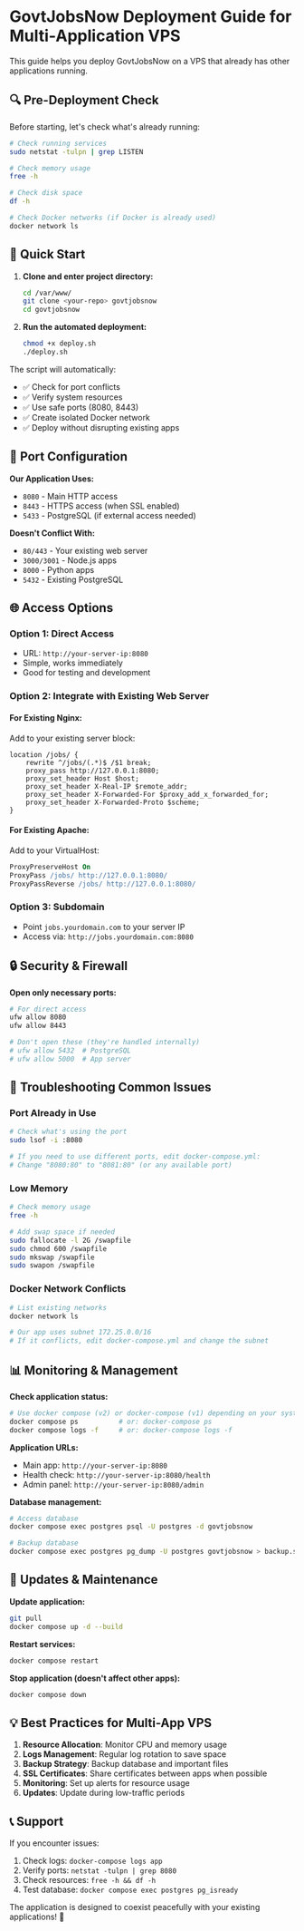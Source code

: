 # GovtJobsNow Deployment Guide for Multi-Application VPS

This guide helps you deploy GovtJobsNow on a VPS that already has other applications running.

## 🔍 Pre-Deployment Check

Before starting, let's check what's already running:

```bash
# Check running services
sudo netstat -tulpn | grep LISTEN

# Check memory usage
free -h

# Check disk space
df -h

# Check Docker networks (if Docker is already used)
docker network ls
```

## 🚀 Quick Start

1. **Clone and enter project directory:**
   ```bash
   cd /var/www/
   git clone <your-repo> govtjobsnow
   cd govtjobsnow
   ```

2. **Run the automated deployment:**
   ```bash
   chmod +x deploy.sh
   ./deploy.sh
   ```

The script will automatically:
- ✅ Check for port conflicts
- ✅ Verify system resources
- ✅ Use safe ports (8080, 8443)
- ✅ Create isolated Docker network
- ✅ Deploy without disrupting existing apps

## 🔧 Port Configuration

**Our Application Uses:**
- `8080` - Main HTTP access
- `8443` - HTTPS access (when SSL enabled)
- `5433` - PostgreSQL (if external access needed)

**Doesn't Conflict With:**
- `80/443` - Your existing web server
- `3000/3001` - Node.js apps  
- `8000` - Python apps
- `5432` - Existing PostgreSQL

## 🌐 Access Options

### Option 1: Direct Access
- URL: `http://your-server-ip:8080`
- Simple, works immediately
- Good for testing and development

### Option 2: Integrate with Existing Web Server

#### For Existing Nginx:
Add to your existing server block:
```nginx
location /jobs/ {
    rewrite ^/jobs/(.*)$ /$1 break;
    proxy_pass http://127.0.0.1:8080;
    proxy_set_header Host $host;
    proxy_set_header X-Real-IP $remote_addr;
    proxy_set_header X-Forwarded-For $proxy_add_x_forwarded_for;
    proxy_set_header X-Forwarded-Proto $scheme;
}
```

#### For Existing Apache:
Add to your VirtualHost:
```apache
ProxyPreserveHost On
ProxyPass /jobs/ http://127.0.0.1:8080/
ProxyPassReverse /jobs/ http://127.0.0.1:8080/
```

### Option 3: Subdomain
- Point `jobs.yourdomain.com` to your server IP
- Access via: `http://jobs.yourdomain.com:8080`

## 🔒 Security & Firewall

**Open only necessary ports:**
```bash
# For direct access
ufw allow 8080
ufw allow 8443

# Don't open these (they're handled internally)
# ufw allow 5432  # PostgreSQL
# ufw allow 5000  # App server
```

## 🚨 Troubleshooting Common Issues

### Port Already in Use
```bash
# Check what's using the port
sudo lsof -i :8080

# If you need to use different ports, edit docker-compose.yml:
# Change "8080:80" to "8081:80" (or any available port)
```

### Low Memory
```bash
# Check memory usage
free -h

# Add swap space if needed
sudo fallocate -l 2G /swapfile
sudo chmod 600 /swapfile
sudo mkswap /swapfile
sudo swapon /swapfile
```

### Docker Network Conflicts
```bash
# List existing networks
docker network ls

# Our app uses subnet 172.25.0.0/16
# If it conflicts, edit docker-compose.yml and change the subnet
```

## 📊 Monitoring & Management

**Check application status:**
```bash
# Use docker compose (v2) or docker-compose (v1) depending on your system
docker compose ps          # or: docker-compose ps
docker compose logs -f     # or: docker-compose logs -f
```

**Application URLs:**
- Main app: `http://your-server-ip:8080`
- Health check: `http://your-server-ip:8080/health`
- Admin panel: `http://your-server-ip:8080/admin`

**Database management:**
```bash
# Access database
docker compose exec postgres psql -U postgres -d govtjobsnow

# Backup database
docker compose exec postgres pg_dump -U postgres govtjobsnow > backup.sql
```

## 🔄 Updates & Maintenance

**Update application:**
```bash
git pull
docker compose up -d --build
```

**Restart services:**
```bash
docker compose restart
```

**Stop application (doesn't affect other apps):**
```bash
docker compose down
```

## 💡 Best Practices for Multi-App VPS

1. **Resource Allocation**: Monitor CPU and memory usage
2. **Logs Management**: Regular log rotation to save space
3. **Backup Strategy**: Backup database and important files
4. **SSL Certificates**: Share certificates between apps when possible
5. **Monitoring**: Set up alerts for resource usage
6. **Updates**: Update during low-traffic periods

## 📞 Support

If you encounter issues:
1. Check logs: `docker-compose logs app`
2. Verify ports: `netstat -tulpn | grep 8080`
3. Check resources: `free -h && df -h`
4. Test database: `docker compose exec postgres pg_isready`

The application is designed to coexist peacefully with your existing applications! 🤝